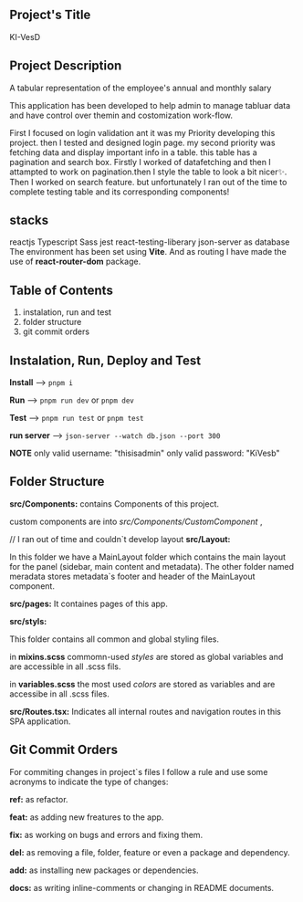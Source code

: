 
 ## Project's Title
 KI-VesD

## Project Description
 A tabular representation of the employee's annual and monthly salary

This application has been developed to help admin to manage tabluar data and have control over themin and costomization work-flow.

First I focused on login validation ant it was my Priority developing this project. then I tested and designed login page.
my second priority was fetching data and display important info in a table. this table has a pagination and search box. Firstly I worked of datafetching and then I attampted to work on pagination.then I style the table to look a bit nicer✨. Then I worked on search feature. 
but unfortunately I ran out of the time to complete testing table and its corresponding components!

## stacks
reactjs
Typescript
Sass
jest
react-testing-liberary
json-server as database
The environment has been set using **Vi[](https://vitejs.dev/)te**. And as routing I have made the use of **react-router-dom** package.

## Table of Contents
1. instalation, run and test 
2. folder structure
3. git commit orders


## Instalation, Run, Deploy and Test

**Install** --> `pnpm i`

**Run** --> `pnpm run dev` or `pnpm dev`

**Test** --> `pnpm run test` or `pnpm test`

**run server** --> `json-server --watch db.json --port 300`

**NOTE**
only valid username: "thisisadmin"
only valid password: "KiVesb"

## Folder Structure

**src/Components:** contains Components of this project.

custom components are into _src/Components/CustomComponent_ ,


// I ran out of time and couldn`t develop layout
**src/Layout:**

In this folder we have a MainLayout folder which contains the main layout for the panel (sidebar, main content and metadata). The other folder named meradata stores metadata`s footer and header of the MainLayout component. 

**src/pages:**
It containes pages of this app.

**src/styls:**

This folder contains all common and global styling files.

in **mixins.scss** 
commomn-used _styles_ are stored as global variables and are accessible in all .scss fils. 

in **variables.scss**
the most used _colors_ are stored as variables and are accessibe in all .scss files.

**src/Routes.tsx:**
Indicates all internal routes and navigation routes in this SPA application.


## Git Commit Orders
 
For commiting changes in project`s files I follow a rule and use some acronyms to indicate the type of changes:

**ref:**
as refactor.

**feat:**
as adding new freatures to the app.

**fix:**
as working on bugs and errors and fixing them.

**del:**
as removing a file, folder, feature or even a package and dependency.

**add:**
as installing new packages or dependencies.

**docs:**
as writing inline-comments or changing in README documents. 





